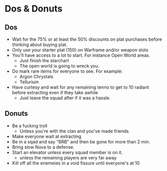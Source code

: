 # Dos & Donuts


## Dos
* Wait for the 75% or at least the 50% discounts on plat purchases before thinking about buying plat.
* Only use your starter plat (150) on Warframe and/or weapon slots
* You'll have access to a lot to start. For instance Open World areas.
	- Just finish the starchart
	- The open world is going to wreck you.
* Do mark rare items for everyone to see. For example:
	- Argon Chrystals
	- Tellurium
* Have curtesy and wait for any remaining tenno to get to 10 radiant before extracting even if they take awhile
	- Just leave the squad after if it was a hassle.

## Donuts
* Be a fucking troll
	- Unless you're with the clan and you've made friends
* Make everyone wait at extracting
* Be in a sqad and say "BRB" and then be gone for more than 2 min.
* Bring slow Nova to a defense.
* Start an elevator unless every squad member is on it.
	- unless the remaining players are very far away
* Kill off all the enemeies in a void fissure until everyone's at 10
